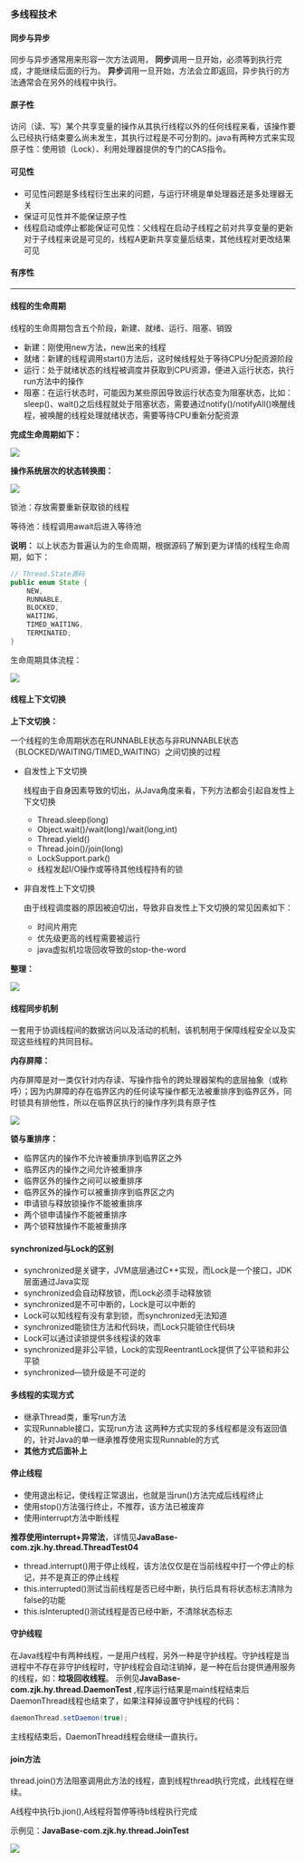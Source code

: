 ### 多线程技术
#### 同步与异步
同步与异步通常用来形容一次方法调用，
 **同步**调用一旦开始，必须等到执行完成，才能继续后面的行为。
 **异步**调用一旦开始，方法会立即返回，异步执行的方法通常会在另外的线程中执行。

#### 原子性

访问（读、写）某个共享变量的操作从其执行线程以外的任何线程来看，该操作要么已经执行结束要么尚未发生，其执行过程是不可分割的。java有两种方式来实现原子性：使用锁（Lock）、利用处理器提供的专门的CAS指令。

#### 可见性

+ 可见性问题是多线程衍生出来的问题，与运行环境是单处理器还是多处理器无关
+ 保证可见性并不能保证原子性
+ 线程启动或停止都能保证可见性：父线程在启动子线程之前对共享变量的更新对于子线程来说是可见的，线程A更新共享变量后结束，其他线程对更改结果可见

#### 有序性

-------------------------

#### 线程的生命周期

线程的生命周期包含五个阶段，新建、就绪、运行、阻塞、销毁

+ 新建：刚使用new方法，new出来的线程
+ 就绪：新建的线程调用start()方法后，这时候线程处于等待CPU分配资源阶段
+ 运行：处于就绪状态的线程被调度并获取到CPU资源，便进入运行状态，执行run方法中的操作
+ 阻塞：在运行状态时，可能因为某些原因导致运行状态变为阻塞状态，比如：sleep()、wait()之后线程就处于阻塞状态，需要通过notify()/notifyAll()唤醒线程，被唤醒的线程处理就绪状态，需要等待CPU重新分配资源

**完成生命周期如下：**

![](线程生命周期.png)

**操作系统层次的状态转换图：**

![](线程状态转换图.png)

锁池：存放需要重新获取锁的线程

等待池：线程调用await后进入等待池

**说明：** 以上状态为普遍认为的生命周期，根据源码了解到更为详情的线程生命周期，如下：

```java 
// Thread.State源码
public enum State {
    NEW,
    RUNNABLE,
    BLOCKED,
    WAITING,
    TIMED_WAITING,
    TERMINATED;
}
```

生命周期具体流程：

![](Thread.state.png)

#### 线程上下文切换

**上下文切换：**

一个线程的生命周期状态在RUNNABLE状态与非RUNNABLE状态（BLOCKED/WAITING/TIMED_WAITING）之间切换的过程

- 自发性上下文切换

  线程由于自身因素导致的切出，从Java角度来看，下列方法都会引起自发性上下文切换

  - Thread.sleep(long)
  - Object.wait()/wait(long)/wait(long,int)
  - Thread.yield()
  - Thread.join()/join(long)
  - LockSupport.park()
  - 线程发起I/O操作或等待其他线程持有的锁

- 非自发性上下文切换

  由于线程调度器的原因被迫切出，导致非自发性上下文切换的常见因素如下：

  - 时间片用完
  - 优先级更高的线程需要被运行
  - java虚拟机垃圾回收导致的stop-the-word

**整理：** 

![](ContextChange.png)

#### 线程同步机制

一套用于协调线程间的数据访问以及活动的机制，该机制用于保障线程安全以及实现这些线程的共同目标。

**内存屏障：** 

内存屏障是对一类仅针对内存读、写操作指令的跨处理器架构的底层抽象（或称呼）；因为内屏障的存在临界区内的任何读写操作都无法被重排序到临界区外，同时锁具有排他性，所以在临界区执行的操作序列具有原子性

![](MemoryBarrier.png)

**锁与重排序：**

+ 临界区内的操作不允许被重排序到临界区之外
+ 临界区内的操作之间允许被重排序
+ 临界区外的操作之间可以被重排序
+ 临界区外的操作可以被重排序到临界区之内
+ 申请锁与释放锁操作不能被重排序
+ 两个锁申请操作不能被重排序
+ 两个锁释放操作不能被重排序







#### synchronized与Lock的区别

- synchronized是关键字，JVM底层通过C++实现，而Lock是一个接口，JDK层面通过Java实现
- synchronized会自动释放锁，而Lock必须手动释放锁
- synchronized是不可中断的，Lock是可以中断的
- Lock可以知线程有没有拿到锁，而synchronized无法知道
- synchronized能锁住方法和代码块，而Lock只能锁住代码块
- Lock可以通过读锁提供多线程读的效率
- synchronized是非公平锁，Lock的实现ReentrantLock提供了公平锁和非公平锁
- synchronized—锁升级是不可逆的

#### 多线程的实现方式

- 继承Thread类，重写run方法
- 实现Runnable接口，实现run方法
  这两种方式实现的多线程都是没有返回值的，针对Java的单一继承推荐使用实现Runnable的方式
- **其他方式后面补上** 

#### 停止线程

+ 使用退出标记，使线程正常退出，也就是当run()方法完成后线程终止
+ 使用stop()方法强行终止，不推荐，该方法已被废弃
+ 使用interrupt方法中断线程

**推荐使用interrupt+异常法**，详情见**JavaBase-com.zjk.hy.thread.ThreadTest04**

- thread.interrupt()用于停止线程，该方法仅仅是在当前线程中打一个停止的标记，并不是真正的停止线程
- this.interrupted()测试当前线程是否已经中断，执行后具有将状态标志清除为false的功能
- this.isInterupted()测试线程是否已经中断，不清除状态标志
#### 守护线程
在Java线程中有两种线程，一是用户线程，另外一种是守护线程。守护线程是当进程中不存在非守护线程时，守护线程会自动注销掉，是一种在后台提供通用服务的线程，如：**垃圾回收线程**。
示例见**JavaBase-com.zjk.hy.thread.DaemonTest** ,程序运行结果是main线程结束后DaemonThread线程也结束了，如果注释掉设置守护线程的代码：

```java
daemonThread.setDaemon(true);
```

主线程结束后，DaemonThread线程会继续一直执行。

#### join方法

thread.join()方法阻塞调用此方法的线程，直到线程thread执行完成，此线程在继续。

A线程中执行b.jion(),A线程将暂停等待b线程执行完成

示例见：**JavaBase-com.zjk.hy.thread.JoinTest**

![](sleepVSwait.png)

